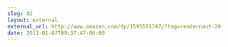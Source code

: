 ```yaml
---
slug: 92
layout: external
external_url: http://www.amazon.com/dp/1595551387/?tag=readernaut-20
date: 2011-01-07T09:37:47-06:00
---
```


